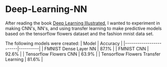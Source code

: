 # Deep-Learning-NN
After reading the book [Deep Learning Illustrated](https://www.deeplearningillustrated.com/), I wanted to experiment in making CNN's, NN's, and using transfer learning to make predictive models based on the tensorflow flowers dataset and the fashion mnist data set. 

The following models were created:
| Model                  | Accuracy |
|------------------------|----------|
| FMNIST Dense Layer NN  | 87.1%    |
| FMNIST CNN             | 92.6%   |
| Tensorflow Flowers CNN | 63.9%    |
| Tensorflow Flowers Transfer Learning | 81.6%   |
